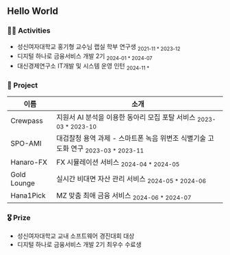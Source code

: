 ## Hello World


### 🚵‍♀️ Activities
- 성신여자대학교 홍기형 교수님 랩실 학부 연구생 <sub>2021-11 * 2023-12</sub>
- 디지털 하나로 금융서비스 개발 2기 <sub>2024-01 * 2024-07</sub>
- 대신경제연구소 IT개발 및 시스템 운영 인턴 <sub>2024-11 *</sub>

### 🎒 Project
| 이름 | 소개 |
| --- | --- |
| Crewpass | 지원서 AI 분석을 이용한 동아리 모집 포탈 서비스 <sub>2023-03 * 2023-10</sub> |
| SPO-AMI | 대검찰청 용역 과제 - 스마트폰 녹음 위변조 식별기술 고도화 연구 <sub>2023-03 * 2023-11</sub> |
| Hanaro-FX | FX 시뮬레이션 서비스 <sub>2024-04 * 2024-05</sub> |
| Gold Lounge | 실시간 비대면 자산 관리 서비스 <sub>2024-05 * 2024-06</sub> |
| Hana1Pick | MZ 맞춤 최애 금융 서비스 <sub>2024-06 * 2024-07</sub> |

### 🎖️ Prize
- 성신여자대학교 교내 소프트웨어 경진대회 대상
- 디지털 하나로 금융서비스 개발 2기 최우수 수료생
